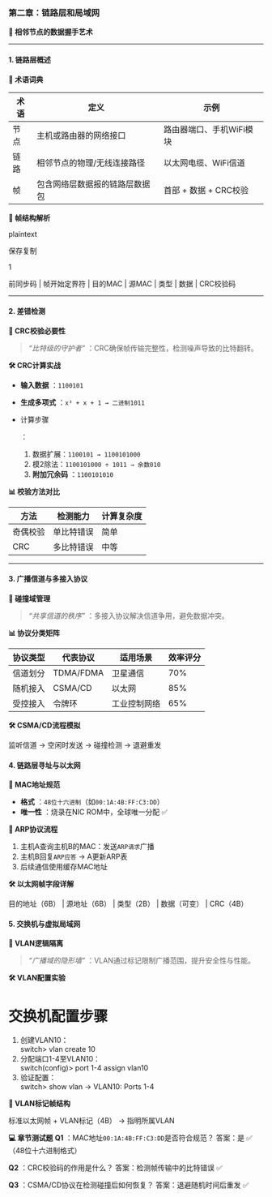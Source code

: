 ### **第二章：链路层和局域网**

**🔐 相邻节点的数据握手艺术**

------

#### 1. 链路层概述

**📌 术语词典**

| **术语** | **定义**                       | **示例**                 |
| -------- | ------------------------------ | ------------------------ |
| 节点     | 主机或路由器的网络接口         | 路由器端口、手机WiFi模块 |
| 链路     | 相邻节点的物理/无线连接路径    | 以太网电缆、WiFi信道     |
| 帧       | 包含网络层数据报的链路层数据包 | 首部 + 数据 + CRC校验    |



**🔵 帧结构解析**

plaintext

保存复制

1

前同步码 | 帧开始定界符 | 目的MAC | 源MAC | 类型 | 数据 | CRC校验码  

------

#### 2. 差错检测

**📌 CRC校验必要性**

> *“比特级的守护者”* ：CRC确保帧传输完整性，检测噪声导致的比特翻转。 

**🛠 CRC计算实战**

- **输入数据** ：`1100101`

- **生成多项式** ：`x³ + x + 1 → 二进制1011`

- 计算步骤 

  ：

  1. 数据扩展：`1100101 → 1100101000`
  2. 模2除法：`1100101000 ÷ 1011 → 余数010`
  3. **附加冗余码** ：`1100101010`

**📊 校验方法对比**

| **方法** | **检测能力** | **计算复杂度** |
| -------- | ------------ | -------------- |
| 奇偶校验 | 单比特错误   | 简单           |
| CRC      | 多比特错误   | 中等           |



------

#### 3. 广播信道与多接入协议

**📌 碰撞域管理**

> *“共享信道的秩序”* ：多接入协议解决信道争用，避免数据冲突。 

**📊 协议分类矩阵**

| **协议类型** | **代表协议** | **适用场景** | **效率评分** |
| ------------ | ------------ | ------------ | ------------ |
| 信道划分     | TDMA/FDMA    | 卫星通信     | 70%          |
| 随机接入     | CSMA/CD      | 以太网       | 85%          |
| 受控接入     | 令牌环       | 工业控制网络 | 65%          |



**🛠 CSMA/CD流程模拟**

监听信道 → 空闲时发送 → 碰撞检测 → 退避重发  

#### 4. 链路层寻址与以太网

**📌 MAC地址规范**

- **格式** ：`48位十六进制`（如`00:1A:4B:FF:C3:DD`）
- **唯一性** ：烧录在NIC ROM中，全球唯一分配 ✅

**🔵 ARP协议流程**

1. 主机A查询主机B的MAC：发送`ARP请求`广播
2. 主机B回复`ARP应答` → A更新ARP表
3. 后续通信使用缓存MAC地址

**🛠 以太网帧字段详解**

目的地址（6B） | 源地址（6B） | 类型（2B） | 数据（可变） | CRC（4B）  

#### 5. 交换机与虚拟局域网

**📌 VLAN逻辑隔离**

> *“广播域的隐形墙”* ：VLAN通过标记限制广播范围，提升安全性与性能。 

**🛠 VLAN配置实验**

# 交换机配置步骤  
1. 创建VLAN10：  
   switch> vlan create 10  
2. 分配端口1-4至VLAN10：  
   switch(config)> port 1-4 assign vlan10  
3. 验证配置：  
   switch> show vlan → VLAN10: Ports 1-4  

**🔵 VLAN标记帧结构**

标准以太网帧 + VLAN标记（4B） → 指明所属VLAN  

**💻 章节测试题**
**Q1** ：MAC地址`00:1A:4B:FF:C3:DD`是否符合规范？
答案：是 ✅（48位十六进制格式）

**Q2** ：CRC校验码的作用是什么？
答案：检测帧传输中的比特错误 ✅

**Q3** ：CSMA/CD协议在检测碰撞后如何恢复？
答案：退避随机时间后重发 ✅
